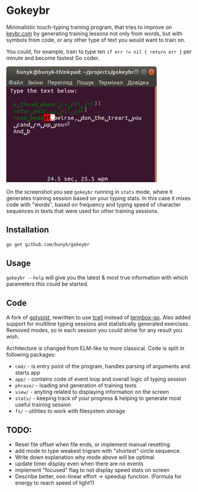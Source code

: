 # Gokeybr
Minimalistic touch-typing training program, that tries to improve on [keybr.com](https://www.keybr.com/) by generating training lessons not only from words, but with symbols from code, or any other type of text you would want to train on.

You could, for example, train to type ten `if err != nil { return err }` per minute and become fastest Go coder.

![Screenshot of a Gokeybr session](screenshot.png)

On the screenshot you see `gokeybr` running in `stats` mode, where it generates training session based on your typing stats. In this case it mixes code with "words", based on frequency and typing speed of character sequences in texts that were used for other training sessions.


## Installation

```bash
go get github.com/bunyk/gokeybr
```

## Usage

`gokeybr --help` will give you the latest & most true information with which parameters this could be started.

## Code
A fork of [gotypist](https://github.com/pb-/gotypist), rewritten to use [tcell](https://github.com/gdamore/tcell/) instead of [termbox-go](https://github.com/nsf/termbox-go). Also added support for multiline typing sessions and statistically generated exercises. Removed modes, so in each session you could strive for any result you wish.

Acrhitecture is changed from ELM-like to more classical. Code is split in following packages:

- `cmd/` - is entry point of the program, handles parsing of arguments and starts app
- `app/` - contains code of event loop and overall logic of typing session
- `phrase/` - loading and generation of training texts
- `view/` - anyting related to displaying information on the screen
- `stats/` - keeping track of your progress & helping to generate most useful training session
- `fs/` - utilities to work with filesystem storage

## TODO:

- Reset file offset when file ends, or implement manual resetting
- add mode to type weakest trigram with "shortest" circle sequence.
- Write down explanation why mode above will be optimal
- update timer display even when there are no events
- implement "focused" flag to not display speed stats on screen
- Describe better, non-linear effort -> speedup function. (Formula for energy to reach speed of light?)
